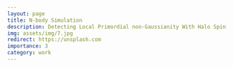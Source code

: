 ```yaml
---
layout: page
title: N-body Simulation
description: Detecting Local Primordial non-Gaussianity With Halo Spin
img: assets/img/7.jpg
redirect: https://unsplash.com
importance: 3
category: work
---
```


